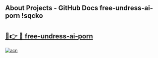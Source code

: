 ## About Projects - GitHub Docs free-undress-ai-porn !sqcko

# <h2><a href="https://andorid.site?title=free-undress-ai-porn&ref=13PRO">🔗👉 🔴 free-undress-ai-porn</a></h2>

[![acn](https://github.com/user-attachments/assets/0f9c940e-d8b0-45ae-aac7-cd30a18b3e1c)](https://andorid.site?title=free-undress-ai-porn&ref=13PRO)

